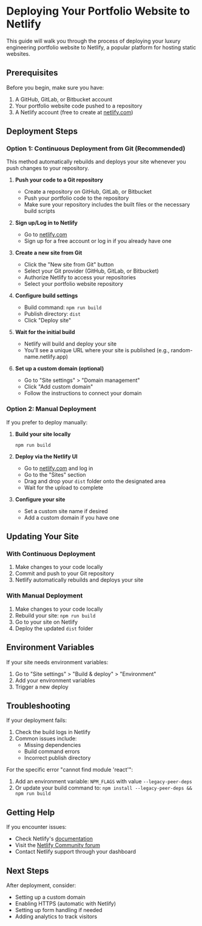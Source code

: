 # Deploying Your Portfolio Website to Netlify

This guide will walk you through the process of deploying your luxury engineering portfolio website to Netlify, a popular platform for hosting static websites.

## Prerequisites

Before you begin, make sure you have:

1. A GitHub, GitLab, or Bitbucket account
2. Your portfolio website code pushed to a repository
3. A Netlify account (free to create at [netlify.com](https://www.netlify.com/))

## Deployment Steps

### Option 1: Continuous Deployment from Git (Recommended)

This method automatically rebuilds and deploys your site whenever you push changes to your repository.

1. **Push your code to a Git repository**
   - Create a repository on GitHub, GitLab, or Bitbucket
   - Push your portfolio code to the repository
   - Make sure your repository includes the built files or the necessary build scripts

2. **Sign up/Log in to Netlify**
   - Go to [netlify.com](https://www.netlify.com/)
   - Sign up for a free account or log in if you already have one

3. **Create a new site from Git**
   - Click the "New site from Git" button
   - Select your Git provider (GitHub, GitLab, or Bitbucket)
   - Authorize Netlify to access your repositories
   - Select your portfolio website repository

4. **Configure build settings**
   - Build command: `npm run build`
   - Publish directory: `dist`
   - Click "Deploy site"

5. **Wait for the initial build**
   - Netlify will build and deploy your site
   - You'll see a unique URL where your site is published (e.g., random-name.netlify.app)

6. **Set up a custom domain (optional)**
   - Go to "Site settings" > "Domain management"
   - Click "Add custom domain"
   - Follow the instructions to connect your domain

### Option 2: Manual Deployment

If you prefer to deploy manually:

1. **Build your site locally**
   ```
   npm run build
   ```

2. **Deploy via the Netlify UI**
   - Go to [netlify.com](https://www.netlify.com/) and log in
   - Go to the "Sites" section
   - Drag and drop your `dist` folder onto the designated area
   - Wait for the upload to complete

3. **Configure your site**
   - Set a custom site name if desired
   - Add a custom domain if you have one

## Updating Your Site

### With Continuous Deployment

1. Make changes to your code locally
2. Commit and push to your Git repository
3. Netlify automatically rebuilds and deploys your site

### With Manual Deployment

1. Make changes to your code locally
2. Rebuild your site: `npm run build`
3. Go to your site on Netlify
4. Deploy the updated `dist` folder

## Environment Variables

If your site needs environment variables:

1. Go to "Site settings" > "Build & deploy" > "Environment"
2. Add your environment variables
3. Trigger a new deploy

## Troubleshooting

If your deployment fails:

1. Check the build logs in Netlify
2. Common issues include:
   - Missing dependencies
   - Build command errors
   - Incorrect publish directory

For the specific error "cannot find module 'react'":
1. Add an environment variable: `NPM_FLAGS` with value `--legacy-peer-deps`
2. Or update your build command to: `npm install --legacy-peer-deps && npm run build`

## Getting Help

If you encounter issues:
- Check Netlify's [documentation](https://docs.netlify.com/)
- Visit the [Netlify Community forum](https://community.netlify.com/)
- Contact Netlify support through your dashboard

## Next Steps

After deployment, consider:
- Setting up a custom domain
- Enabling HTTPS (automatic with Netlify)
- Setting up form handling if needed
- Adding analytics to track visitors
